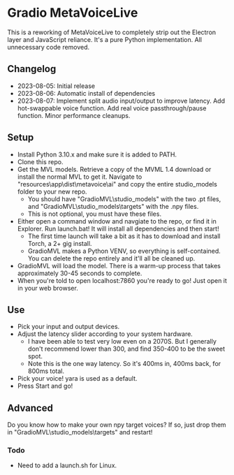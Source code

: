 # Gradio MetaVoiceLive
This is a reworking of MetaVoiceLive to completely strip out the Electron layer and JavaScript reliance. It's a pure Python implementation. All unnecessary code removed.

## Changelog

 - 2023-08-05: Initial release
 - 2023-08-06: Automatic install of dependencies
 - 2023-08-07: Implement split audio input/output to improve latency. Add hot-swappable voice function. Add real voice passthrough/pause function. Minor performance cleanups.

## Setup

 - Install Python 3.10.x and make sure it is added to PATH.
 - Clone this repo.
 - Get the MVL models. Retrieve a copy of the MVML 1.4 download or install the normal MVL to get it. Navigate to "resources\app\dist\metavoice\ai" and copy the entire studio_models folder to your new repo.
   - You should have "GradioMVL\studio_models" with the two .pt files, and "GradioMVL\studio_models\targets" with the .npy files.
   - This is not optional, you must have these files.
 - Either open a command window and navgiate to the repo, or find it in Explorer. Run launch.bat! It will install all dependencies and then start!
   - The first time launch will take a bit as it has to download and install Torch, a 2+ gig install.
   - GradioMVL makes a Python VENV, so everything is self-contained. You can delete the repo entirely and it'll all be cleaned up.
 - GradioMVL will load the model. There is a warm-up process that takes approximately 30-45 seconds to complete.
 - When you're told to open localhost:7860 you're ready to go! Just open it in your web browser.
 
## Use

 - Pick your input and output devices.
 - Adjust the latency slider according to your system hardware.
   - I have been able to test very low even on a 2070S. But I generally don't recommend lower than 300, and find 350-400 to be the sweet spot.
   - Note this is the one way latency. So it's 400ms in, 400ms back, for 800ms total.
 - Pick your voice! yara is used as a default.
 - Press Start and go!
 
## Advanced

Do you know how to make your own npy target voices? If so, just drop them in "GradioMVL\studio_models\targets" and restart!

### Todo

 - Need to add a launch.sh for Linux.